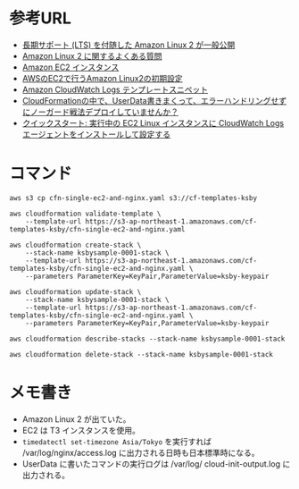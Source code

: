 # 参考URL

* [長期サポート (LTS) を付随した Amazon Linux 2 が一般公開](https://aws.amazon.com/jp/about-aws/whats-new/2018/06/announcing-amazon-linux-2-with-long-term-support/)
* [Amazon Linux 2 に関するよくある質問](https://aws.amazon.com/jp/amazon-linux-2/faqs/)
* [Amazon EC2 インスタンス](https://aws.amazon.com/jp/ec2/instance-types/)
* [AWSのEC2で行うAmazon Linux2の初期設定](https://qiita.com/2no553/items/e87485e3fc4199bd5dcb)
* [Amazon CloudWatch Logs テンプレートスニペット](https://docs.aws.amazon.com/ja_jp/AWSCloudFormation/latest/UserGuide/quickref-cloudwatchlogs.html)
* [CloudFormationの中で、UserData書きまくって、エラーハンドリングせずにノーガード戦法デプロイしていませんか？](https://techblog.recochoku.jp/820)
* [クイックスタート: 実行中の EC2 Linux インスタンスに CloudWatch Logs エージェントをインストールして設定する](https://docs.aws.amazon.com/ja_jp/AmazonCloudWatch/latest/logs/QuickStartEC2Instance.html)

# コマンド

```
aws s3 cp cfn-single-ec2-and-nginx.yaml s3://cf-templates-ksby

aws cloudformation validate-template \
    --template-url https://s3-ap-northeast-1.amazonaws.com/cf-templates-ksby/cfn-single-ec2-and-nginx.yaml

aws cloudformation create-stack \
    --stack-name ksbysample-0001-stack \
    --template-url https://s3-ap-northeast-1.amazonaws.com/cf-templates-ksby/cfn-single-ec2-and-nginx.yaml \
    --parameters ParameterKey=KeyPair,ParameterValue=ksby-keypair

aws cloudformation update-stack \
    --stack-name ksbysample-0001-stack \
    --template-url https://s3-ap-northeast-1.amazonaws.com/cf-templates-ksby/cfn-single-ec2-and-nginx.yaml \
    --parameters ParameterKey=KeyPair,ParameterValue=ksby-keypair

aws cloudformation describe-stacks --stack-name ksbysample-0001-stack

aws cloudformation delete-stack --stack-name ksbysample-0001-stack

```

# メモ書き

* Amazon Linux 2 が出ていた。
* EC2 は T3 インスタンスを使用。
* `timedatectl set-timezone Asia/Tokyo` を実行すれば /var/log/nginx/access.log に出力される日時も日本標準時になる。
* UserData に書いたコマンドの実行ログは /var/log/ cloud-init-output.log に出力される。
